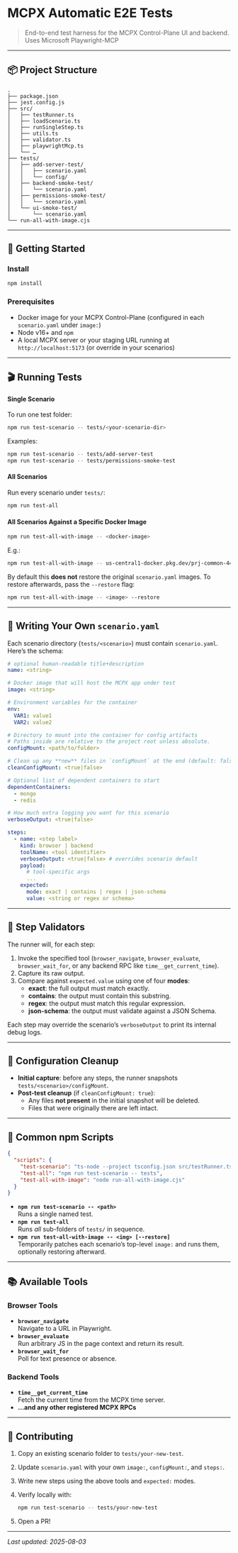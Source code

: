 # MCPX Automatic E2E Tests

> End-to-end test harness for the MCPX Control-Plane UI and backend. Uses Microsoft Playwright-MCP

---

## 📦 Project Structure

```
.
├── package.json
├── jest.config.js
├── src/
│   ├── testRunner.ts
│   ├── loadScenario.ts
│   ├── runSingleStep.ts
│   ├── utils.ts
│   ├── validator.ts
│   ├── playwrightMcp.ts
│   └── …
├── tests/
│   ├── add-server-test/
│   │   ├── scenario.yaml
│   │   └── config/
│   ├── backend-smoke-test/
│   │   └── scenario.yaml
│   ├── permissions-smoke-test/
│   │   └── scenario.yaml
│   └── ui-smoke-test/
│       └── scenario.yaml
└── run-all-with-image.cjs
```

---

## 🚀 Getting Started

### Install

```bash
npm install
```

### Prerequisites

- Docker image for your MCPX Control-Plane (configured in each `scenario.yaml` under `image:`)
- Node v16+ and `npm`
- A local MCPX server or your staging URL running at `http://localhost:5173` (or override in your scenarios)

---

## 🎬 Running Tests

#### Single Scenario

To run one test folder:

```bash
npm run test-scenario -- tests/<your-scenario-dir>
```

Examples:

```bash
npm run test-scenario -- tests/add-server-test
npm run test-scenario -- tests/permissions-smoke-test
```

#### All Scenarios

Run every scenario under `tests/`:

```bash
npm run test-all
```

#### All Scenarios Against a Specific Docker Image

```bash
npm run test-all-with-image -- <docker-image>
```

E.g.:

```bash
npm run test-all-with-image -- us-central1-docker.pkg.dev/prj-common-442813/mcpx/mcpx:v0.2.3
```

By default this **does not** restore the original `scenario.yaml` images. To restore afterwards, pass the `--restore` flag:

```bash
npm run test-all-with-image -- <image> --restore
```

---

## 📝 Writing Your Own `scenario.yaml`

Each scenario directory (`tests/<scenario>`) must contain `scenario.yaml`. Here’s the schema:

```yaml
# optional human‐readable title+description
name: <string>

# Docker image that will host the MCPX app under test
image: <string>

# Environment variables for the container
env:
  VAR1: value1
  VAR2: value2

# Directory to mount into the container for config artifacts
# Paths inside are relative to the project root unless absolute.
configMount: <path/to/folder>

# Clean up any **new** files in `configMount` at the end (default: false)
cleanConfigMount: <true|false>

# Optional list of dependent containers to start
dependentContainers:
  - mongo
  - redis

# How much extra logging you want for this scenario
verboseOutput: <true|false>

steps:
  - name: <step label>
    kind: browser | backend
    toolName: <tool identifier>
    verboseOutput: <true|false> # overrides scenario default
    payload:
      # tool‐specific args
      ...
    expected:
      mode: exact | contains | regex | json-schema
      value: <string or regex or schema>
```

---

## 🔧 Step Validators

The runner will, for each step:

1. Invoke the specified tool (`browser_navigate`, `browser_evaluate`, `browser_wait_for`, or any backend RPC like `time__get_current_time`).
2. Capture its raw output.
3. Compare against `expected.value` using one of four **modes**:
   - **exact**: the full output must match exactly.
   - **contains**: the output must contain this substring.
   - **regex**: the output must match this regular expression.
   - **json-schema**: the output must validate against a JSON Schema.

Each step may override the scenario’s `verboseOutput` to print its internal debug logs.

---

## 🧹 Configuration Cleanup

- **Initial capture**: before any steps, the runner snapshots `tests/<scenario>/configMount`.
- **Post-test cleanup** (if `cleanConfigMount: true`):
  - Any files **not present** in the initial snapshot will be deleted.
  - Files that were originally there are left intact.

---

## 🚩 Common npm Scripts

```json
{
  "scripts": {
    "test-scenario": "ts-node --project tsconfig.json src/testRunner.ts",
    "test-all": "npm run test-scenario -- tests",
    "test-all-with-image": "node run-all-with-image.cjs"
  }
}
```

- **`npm run test-scenario -- <path>`**  
  Runs a single named test.
- **`npm run test-all`**  
  Runs _all_ sub-folders of `tests/` in sequence.
- **`npm run test-all-with-image -- <img> [--restore]`**  
  Temporarily patches each scenario’s top-level `image:` and runs them, optionally restoring afterward.

---

## 📚 Available Tools

### Browser Tools

- **`browser_navigate`**  
  Navigate to a URL in Playwright.
- **`browser_evaluate`**  
  Run arbitrary JS in the page context and return its result.
- **`browser_wait_for`**  
  Poll for text presence or absence.

### Backend Tools

- **`time__get_current_time`**  
  Fetch the current time from the MCPX time server.
- **…and any other registered MCPX RPCs**

---

## 🤝 Contributing

1. Copy an existing scenario folder to `tests/your-new-test`.
2. Update `scenario.yaml` with your own `image:`, `configMount:`, and `steps:`.
3. Write new steps using the above tools and `expected:` modes.
4. Verify locally with:

   ```bash
   npm run test-scenario -- tests/your-new-test
   ```

5. Open a PR!

---

_Last updated: 2025-08-03_
